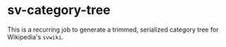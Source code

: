 
# sv-category-tree

This is a recurring job to generate a trimmed, serialized category tree for Wikipedia's `svwiki`.
